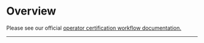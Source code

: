# Overview

Please see our official [operator certification workflow documentation.](https://access.redhat.com/documentation/en-us/red\_hat\_software\_certification/8.45/html-single/red\_hat\_software\_certification\_workflow\_guide/index#con\_operator-certification\_openshift-sw-cert-workflow-complete-pre-certification-checklist-for-containers)

****
